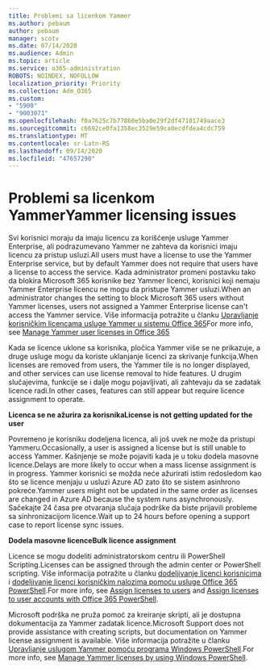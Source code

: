 ```yaml
---
title: Problemi sa licenkom Yammer
ms.author: pebaum
author: pebaum
manager: scotv
ms.date: 07/14/2020
ms.audience: Admin
ms.topic: article
ms.service: o365-administration
ROBOTS: NOINDEX, NOFOLLOW
localization_priority: Priority
ms.collection: Adm_O365
ms.custom:
- "5900"
- "9003071"
ms.openlocfilehash: f0a7625c7b77860e5ba0e29f2df47101749aace3
ms.sourcegitcommit: c6692ce0fa1358ec3529e59ca0ecdfdea4cdc759
ms.translationtype: MT
ms.contentlocale: sr-Latn-RS
ms.lasthandoff: 09/14/2020
ms.locfileid: "47657290"
---
```

# <a name="yammer-licensing-issues"></a><span data-ttu-id="f37d6-102">Problemi sa licenkom Yammer</span><span class="sxs-lookup"><span data-stu-id="f37d6-102">Yammer licensing issues</span></span>

<span data-ttu-id="f37d6-103">Svi korisnici moraju da imaju licencu za korišćenje usluge Yammer Enterprise, ali podrazumevano Yammer ne zahteva da korisnici imaju licencu za pristup usluzi.</span><span class="sxs-lookup"><span data-stu-id="f37d6-103">All users must have a license to use the Yammer Enterprise service, but by default Yammer does not require that users have a license to access the service.</span></span> <span data-ttu-id="f37d6-104">Kada administrator promeni postavku tako da blokira Microsoft 365 korisnike bez Yammer licenci, korisnici koji nemaju Yammer Enterprise licencu ne mogu da pristupe Yammer usluzi.</span><span class="sxs-lookup"><span data-stu-id="f37d6-104">When an administrator changes the setting to block Microsoft 365 users without Yammer licenses, users not assigned a Yammer Enterprise license can't access the Yammer service.</span></span> <span data-ttu-id="f37d6-105">Više informacija potražite u članku [Upravljanje korisničkim licencama usluge Yammer u sistemu Office 365](https://docs.microsoft.com/yammer/manage-yammer-users/manage-yammer-licenses-in-office-365)</span><span class="sxs-lookup"><span data-stu-id="f37d6-105">For more info, see [Manage Yammer user licenses in Office 365](https://docs.microsoft.com/yammer/manage-yammer-users/manage-yammer-licenses-in-office-365)</span></span> 

<span data-ttu-id="f37d6-106">Kada se licence uklone sa korisnika, pločica Yammer više se ne prikazuje, a druge usluge mogu da koriste uklanjanje licenci za skrivanje funkcija.</span><span class="sxs-lookup"><span data-stu-id="f37d6-106">When licenses are removed from users, the Yammer tile is no longer displayed, and other services can use license removal to hide features.</span></span> <span data-ttu-id="f37d6-107">U drugim slučajevima, funkcije se i dalje mogu pojavljivati, ali zahtevaju da se zadatak licence radi.</span><span class="sxs-lookup"><span data-stu-id="f37d6-107">In other cases, features can still appear but require licence assignment to operate.</span></span>  

<span data-ttu-id="f37d6-108">**Licenca se ne ažurira za korisnika**</span><span class="sxs-lookup"><span data-stu-id="f37d6-108">**License is not getting updated for the user**</span></span>  

<span data-ttu-id="f37d6-109">Povremeno je korisniku dodeljena licenca, ali još uvek ne može da pristupi Yammeru.</span><span class="sxs-lookup"><span data-stu-id="f37d6-109">Occasionally, a user is assigned a license but is still unable to access Yammer.</span></span> <span data-ttu-id="f37d6-110">Kašnjenje se može pojaviti kada je u toku dodela masovne licence.</span><span class="sxs-lookup"><span data-stu-id="f37d6-110">Delays are more likely to occur when a mass license assignment is in progress.</span></span> <span data-ttu-id="f37d6-111">Yammer korisnici se možda neće ažurirati istim redosledom kao što se licence menjaju u usluzi Azure AD zato što se sistem asinhrono pokreće.</span><span class="sxs-lookup"><span data-stu-id="f37d6-111">Yammer users might not be updated in the same order as licenses are changed in Azure AD because the system runs asynchronously.</span></span> <span data-ttu-id="f37d6-112">Sačekajte 24 časa pre otvaranja slučaja podrške da biste prijavili probleme sa sinhronizacijom licence.</span><span class="sxs-lookup"><span data-stu-id="f37d6-112">Wait up to 24 hours before opening a support case to report license sync issues.</span></span>  

<span data-ttu-id="f37d6-113">**Dodela masovne licence**</span><span class="sxs-lookup"><span data-stu-id="f37d6-113">**Bulk licence assignment**</span></span>  

<span data-ttu-id="f37d6-114">Licence se mogu dodeliti administratorskom centru ili PowerShell Scripting.</span><span class="sxs-lookup"><span data-stu-id="f37d6-114">Licenses can be assigned through the admin center or PowerShell scripting.</span></span> <span data-ttu-id="f37d6-115">Više informacija potražite u članku [dodeljivanje licenci korisnicima](https://docs.microsoft.com/microsoft-365/admin/manage/assign-licenses-to-users) i [dodeljivanje licenci korisničkim nalozima pomoću usluge Office 365 PowerShell](https://docs.microsoft.com/office365/enterprise/powershell/assign-licenses-to-user-accounts-with-office-365-powershell).</span><span class="sxs-lookup"><span data-stu-id="f37d6-115">For more info, see [Assign licenses to users](https://docs.microsoft.com/microsoft-365/admin/manage/assign-licenses-to-users) and [Assign licenses to user accounts with Office 365 PowerShell](https://docs.microsoft.com/office365/enterprise/powershell/assign-licenses-to-user-accounts-with-office-365-powershell).</span></span> 

<span data-ttu-id="f37d6-116">Microsoft podrška ne pruža pomoć za kreiranje skripti, ali je dostupna dokumentacija za Yammer zadatak licence.</span><span class="sxs-lookup"><span data-stu-id="f37d6-116">Microsoft Support does not provide assistance with creating scripts, but documentation on Yammer license assignment is available.</span></span> <span data-ttu-id="f37d6-117">Više informacija potražite u članku [Upravljanje uslugom Yammer pomoću programa Windows PowerShell](https://docs.microsoft.com/yammer/manage-yammer-users/manage-yammer-licenses-in-office-365#manage-yammer-licenses-by-using-windows-powershell).</span><span class="sxs-lookup"><span data-stu-id="f37d6-117">For more info, see [Manage Yammer licenses by using Windows PowerShell](https://docs.microsoft.com/yammer/manage-yammer-users/manage-yammer-licenses-in-office-365#manage-yammer-licenses-by-using-windows-powershell).</span></span>